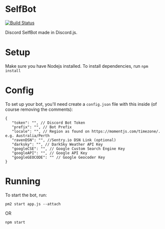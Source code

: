 # SelfBot
[![Build Status](https://travis-ci.org/GummiWummiBear/SelfBot.svg?branch=master)](https://travis-ci.org/GummiWummiBear/SelfBot)

Discord SelfBot made in Discord.js.

# Setup
Make sure you have Nodejs installed.
To install dependencies, run `npm install`

# Config
To set up your bot, you'll need create a `config.json` file with this inside (of course removing the comments):
```
{
   "token": "", // Discord Bot Token
   "prefix": "", // Bot Prefix
   "locale": "", // Region as found on https://momentjs.com/timezone/. e.g. Australia/Perth
   "ravenDSN": "", //Sentry.io DSN Link (optional)
   "darksky": "", // DarkSky Weather API Key
   "googleCSE": "", // Google Custom Search Engine Key
   "googleAPI": "", // Google API Key
   "googleGEOCODE": "" // Google Geocoder Key
}
```
# Running
To start the bot, run:
```
pm2 start app.js --attach
```
OR
```
npm start
```
